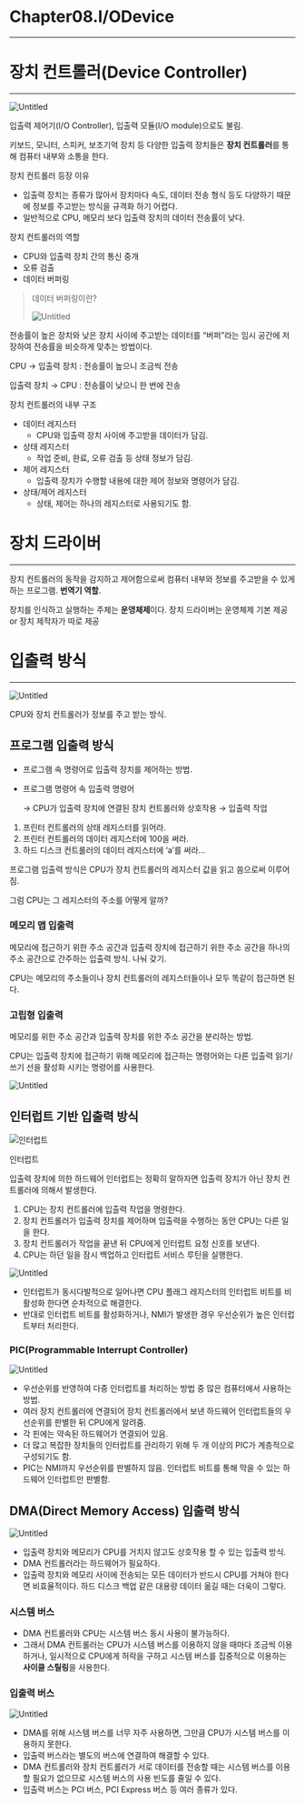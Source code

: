 # Chapter08.I/ODevice

---

# 장치 컨트롤러(Device Controller)

---

![Untitled](Chapter08%20I%20ODevice%207391bc4d39bb4a8e82b6f50f74ddddf1/Untitled.png)

입출력 제어기(I/O Controller), 입출력 모듈(I/O module)으로도 불림.

키보드, 모니터, 스피커, 보조기억 장치 등 다양한 입출력 장치들은 **장치 컨트롤러**를 통해 컴퓨터 내부와 소통을 한다.

장치 컨트롤러 등장 이유

- 입출력 장치는 종류가 많아서 장치마다 속도, 데이터 전송 형식 등도 다양하기 때문에
정보를 주고받는 방식을 규격화 하기 어렵다.
- 일반적으로 CPU, 메모리 보다 입출력 장치의 데이터 전송률이 낮다.

장치 컨트롤러의 역할

- CPU와 입출력 장치 간의 통신 중개
- 오류 검출
- 데이터 버퍼링

> 데이터 버퍼링이란?
> 
> 
> ![Untitled](Chapter08%20I%20ODevice%207391bc4d39bb4a8e82b6f50f74ddddf1/Untitled%201.png)
> 

전송률이 높은 장치와 낮은 장치 사이에 주고받는 데이터를 “버퍼”라는 임시 공간에 저장하여 전송률을 비슷하게 맞추는 방법이다.

CPU → 입출력 장치 : 전송률이 높으니 조금씩 전송

입출력 장치 → CPU : 전송률이 낮으니 한 번에 전송

장치 컨트롤러의 내부 구조

- 데이터 레지스터
    - CPU와 입출력 장치 사이에 주고받을 데이터가 담김.
- 상태 레지스터
    - 작업 준비, 완료, 오류 검출 등 상태 정보가 담김.
- 제어 레지스터
    - 입출력 장치가 수행할 내용에 대한 제어 정보와 명령어가 담김.
- 상태/제어 레지스터
    - 상태, 제어는 하나의 레지스터로 사용되기도 함.

# 장치 드라이버

---

장치 컨트롤러의 동작을 감지하고 제어함으로써 컴퓨터 내부와 정보를 주고받을 수 있게 하는 프로그램. **번역기 역할**. 

장치를 인식하고 실행하는 주체는 **운영체제**이다. 장치 드라이버는 운영체제 기본 제공 or 장치 제작자가 따로 제공

# 입출력 방식

---

![Untitled](Chapter08%20I%20ODevice%207391bc4d39bb4a8e82b6f50f74ddddf1/Untitled%202.png)

CPU와 장치 컨트롤러가 정보를 주고 받는 방식.

## 프로그램 입출력 방식

- 프로그램 속 명령어로 입출력 장치를 제어하는 방법.
- 프로그램 명령어 속 입출력 명령어
    
    → CPU가 입출력 장치에 연결된 장치 컨트롤러와 상호작용 → 입출력 작업
    

1. 프린터 컨트롤러의 상태 레지스터를 읽어라.
2. 프린터 컨트롤러의 데이터 레지스터에 100을 써라.
3. 하드 디스크 컨트롤러의 데이터 레지스터에 ‘a’를 써라…

프로그램 입출력 방식은 CPU가 장치 컨트롤러의 레지스터 값을 읽고 씀으로써 이루어짐.

그럼 CPU는 그 레지스터의 주소를 어떻게 알까?

### 메모리 맵 입출력

메모리에 접근하기 위한 주소 공간과 입출력 장치에 접근하기 위한 주소 공간을 하나의 주소 공간으로 간주하는 입출력 방식. 나눠 갖기.

CPU는 메모리의 주소들이나 장치 컨트롤러의 레지스터들이나 모두 똑같이 접근하면 된다.

### 고립형 입출력

메모리를 위한 주소 공간과 입출력 장치를 위한 주소 공간을 분리하는 방법.

CPU는 입출력 장치에 접근하기 위해 메모리에 접근하는 명령어와는 다른 입출력 읽기/쓰기 선을 활성화 시키는 명령어를 사용한다.

![Untitled](Chapter08%20I%20ODevice%207391bc4d39bb4a8e82b6f50f74ddddf1/Untitled%203.png)

## 인터럽트 기반 입출력 방식

![인터럽트](Chapter08%20I%20ODevice%207391bc4d39bb4a8e82b6f50f74ddddf1/Untitled%204.png)

인터럽트

입출력 장치에 의한 하드웨어 인터럽트는 정확히 말하자면 입출력 장치가 아닌 장치 컨트롤러에 의해서 발생한다. 

1. CPU는 장치 컨트롤러에 입출력 작업을 명령한다.  
2. 장치 컨트롤러가 입출력 장치를 제어하며 입출력을 수행하는 동안 CPU는 다른 일을 한다.
3. 장치 컨트롤러가 작업을 끝낸 뒤 CPU에게 인터럽트 요청 신호를 보낸다.
4. CPU는 하던 일을 잠시 백업하고 인터럽트 서비스 루틴을 실행한다.

![Untitled](Chapter08%20I%20ODevice%207391bc4d39bb4a8e82b6f50f74ddddf1/Untitled%205.png)

- 인터럽트가 동시다발적으로 일어나면 CPU 플래그 레지스터의 인터럽트 비트를 비활성화 한다면 순차적으로 해결한다.
- 반대로 인터럽트 비트를 활성화하거나, NMI가 발생한 경우 우선순위가 높은 인터럽트부터 처리한다.

### PIC(Programmable Interrupt Controller)

![Untitled](Chapter08%20I%20ODevice%207391bc4d39bb4a8e82b6f50f74ddddf1/Untitled%206.png)

- 우선순위를 반영하여 다중 인터럽트를 처리하는 방법 중 많은 컴퓨터에서 사용하는 방법.
- 여러 장치 컨트롤러에 연결되어 장치 컨트롤러에서 보낸 하드웨어 인터럽트들의 우선순위를 판별한 뒤 CPU에게 알려줌.
- 각 핀에는 약속된 하드웨어가 연결되어 있음.
- 더 많고 복잡한 장치들의 인터럽트를 관리하기 위해 두 개 이상의 PIC가 계층적으로 구성되기도 함.
- PIC는 NMI까지 우선순위를 판별하지 않음. 인터럽트 비트를 통해 막을 수 있는 하드웨어 인터럽트만 판별함.

## DMA(Direct Memory Access) 입출력 방식

![Untitled](Chapter08%20I%20ODevice%207391bc4d39bb4a8e82b6f50f74ddddf1/Untitled%207.png)

- 입출력 장치와 메모리가 CPU를 거치지 않고도 상호작용 할 수 있는 입출력 방식.
- DMA 컨트롤러라는 하드웨어가 필요하다.
- 입출력 장치와 메모리 사이에 전송되는 모든 데이터가 반드시 CPU를 거쳐야 한다면 비효율적이다. 하드 디스크 백업 같은 대용량 데이터 옮길 때는 더욱이 그렇다.

### 시스템 버스

- DMA 컨트롤러와 CPU는 시스템 버스 동시 사용이 불가능하다.
- 그래서 DMA 컨트롤러는 CPU가 시스템 버스를 이용하지 않을 때마다 조금씩 이용하거나, 일시적으로 CPU에게 허락을 구하고 시스템 버스를 집중적으로 이용하는 **사이클 스틸링**을 사용한다.

### 입출력 버스

![Untitled](Chapter08%20I%20ODevice%207391bc4d39bb4a8e82b6f50f74ddddf1/Untitled%208.png)

- DMA를 위해 시스템 버스를 너무 자주 사용하면, 그만큼 CPU가 시스템 버스를 이용하지 못한다.
- 입출력 버스라는 별도의 버스에 연결하여 해결할 수 있다.
- DMA 컨트롤러와 장치 컨트롤러가 서로 데이터를 전송할 때는 시스템 버스를 이용할 필요가 없으므로 시스템 버스의 사용 빈도를 줄일 수 있다.
- 입출력 버스는 PCI 버스, PCI Express 버스 등 여러 종류가 있다.